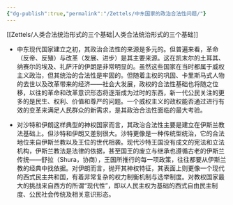 ```yaml
---
{"dg-publish":true,"permalink":"/Zettels/中东国家的政治合法性问题/"}
---
```



[[Zettels/人类合法统治形式的三个基础\|人类合法统治形式的三个基础]]

- 中东现代国家建立之初，其政治合法性的来源是多元的。但普遍来看，革命（反帝、反殖）与改革（发展、进步）是其主要来源。这在凯末尔的土耳其、纳赛尔的埃及、礼萨汗的伊朗是非常明显的。虽然这些国家在当时都属于威权主义政治，但其统治的合法性是牢固的。但随着主权的巩固、卡里斯马式人物的去世以及改革带来的经济——社会大发展，政权的合法性基础也将随之位移，以往的革命和改革意识形态将逐渐成为过时的东西，新一代公民关注的更多的是民生、权利、价值和尊严的问题。一个威权主义的政权能否通过进行有效的变革来满足人民群众的新需求，是其政治合法性面临的最大考验。

- 对沙特和伊朗这样典型的神权国家而言，其政治合法性主要是建立在伊斯兰教法基础上。但沙特和伊朗又差别很大。沙特更像是一种传统型统治，它的合法地位来自伊斯兰教以及王位的世代相袭。现代沙特王国没有成文的宪法和立法机构，伊斯兰教法是法律的依据，甚至国王的废立与继承也遵循古老的伊斯兰传统——舒拉（Shura，协商），王国所推行的每一项政策，往往都要从伊斯兰教的经典中找依据。对伊朗而言，抛开其神权特征，其表面上则更像一个现代的西式民主共和国，有着非常复杂的权力制衡机制与选举制度。对教权国家最大的挑战来自西方的所谓“现代性”，即以人民主权为基础的西式自由民主制度、公民社会传统及相关意识形态。

